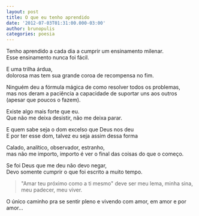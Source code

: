 ```yaml
---
layout: post
title: O que eu tenho aprendido
date: '2012-07-03T01:31:00.000-03:00'
author: brunopulis
categories: poesia
---
```


Tenho aprendido a cada dia a cumprir um ensinamento milenar.<br />
Esse ensinamento nunca foi fácil.<br />

E uma trilha árdua, <br>
dolorosa mas tem sua grande coroa de recompensa no fim.<br />

Ninguém deu a fórmula mágica de como resolver todos os problemas,<br />
mas nos deram a paciência a capacidade de suportar uns aos outros (apesar que poucos o fazem).<br />

Existe algo mais forte que eu.<br />
Que não me deixa desistir, não me deixa parar.<br />

E quem sabe seja o dom excelso que Deus nos deu<br />
E por ter esse dom, talvez eu seja assim dessa forma<br />

Calado, analítico, observador, estranho,<br />
mas não me importo, importo é ver o final das coisas do que o começo.<br />

Se foi Deus que me deu não devo negar,<br />
Devo somente cumprir o que foi escrito a muito tempo.<br />

> "Amar teu próximo como a ti mesmo" deve ser meu lema, minha sina, meu padecer, meu viver.

O único caminho pra se sentir pleno e vivendo com amor, em amor e por amor...
